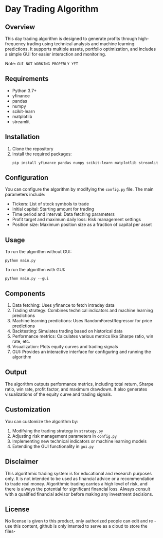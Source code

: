 # Day Trading Algorithm

## Overview
This day trading algorithm is designed to generate profits through high-frequency trading using technical analysis and machine learning predictions. It supports multiple assets, portfolio optimization, and includes a simple GUI for easier interaction and monitoring.

Note: ``` GUI NOT WORKING PROPERLY YET ```

## Requirements
- Python 3.7+
- yfinance
- pandas
- numpy
- scikit-learn
- matplotlib
- streamlit

## Installation
1. Clone the repository
2. Install the required packages:
   ```
   pip install yfinance pandas numpy scikit-learn matplotlib streamlit
   ```

## Configuration
You can configure the algorithm by modifying the `config.py` file. The main parameters include:
- Tickers: List of stock symbols to trade
- Initial capital: Starting amount for trading
- Time period and interval: Data fetching parameters
- Profit target and maximum daily loss: Risk management settings
- Position size: Maximum position size as a fraction of capital per asset

## Usage
To run the algorithm without GUI:
```
python main.py
```

To run the algorithm with GUI:
```
python main.py --gui
```

## Components
1. Data fetching: Uses yfinance to fetch intraday data
2. Trading strategy: Combines technical indicators and machine learning predictions
3. Machine learning predictions: Uses RandomForestRegressor for price predictions
4. Backtesting: Simulates trading based on historical data
5. Performance metrics: Calculates various metrics like Sharpe ratio, win rate, etc.
6. Visualization: Plots equity curves and trading signals
7. GUI: Provides an interactive interface for configuring and running the algorithm

## Output
The algorithm outputs performance metrics, including total return, Sharpe ratio, win rate, profit factor, and maximum drawdown. It also generates visualizations of the equity curve and trading signals.

## Customization
You can customize the algorithm by:
1. Modifying the trading strategy in `strategy.py`
2. Adjusting risk management parameters in `config.py`
3. Implementing new technical indicators or machine learning models
4. Extending the GUI functionality in `gui.py`

## Disclaimer
This algorithmic trading system is for educational and research purposes only. It is not intended to be used as financial advice or a recommendation to trade real money. Algorithmic trading carries a high level of risk, and there is always the potential for significant financial loss. Always consult with a qualified financial advisor before making any investment decisions.

## License

No license is given to this product, only authorized people can edit and re - use this content, github is only intented to serve as a cloud to store the files-
